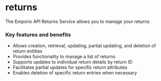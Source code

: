 # returns

The Emporix API Returns Service allows you to manage your returns.

### Key features and benefits

* Allows creation, retrieval, updating, partial updating, and deletion of return entities
* Provides functionality to manage a list of returns
* Supports updates to individual return details by return ID
* Facilitates partial updates for specific return attributes
* Enables deletion of specific return entries when necessary